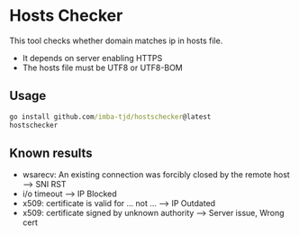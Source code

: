 # Hosts Checker

This tool checks whether domain matches ip in hosts file.

* It depends on server enabling HTTPS
* The hosts file must be UTF8 or UTF8-BOM

## Usage

```cmd
go install github.com/imba-tjd/hostschecker@latest
hostschecker
```

## Known results

* wsarecv: An existing connection was forcibly closed by the remote host --> SNI RST
* i/o timeout --> IP Blocked
* x509: certificate is valid for ... not ... --> IP Outdated
* x509: certificate signed by unknown authority --> Server issue, Wrong cert
